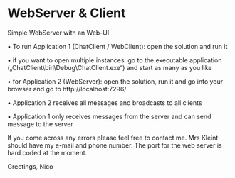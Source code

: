 # WebServer & Client
Simple WebServer with an Web-UI



•	To run Application 1 (ChatClient / WebClient): open the solution and run it

•	if you want to open multiple instances: go to the executable application („ChatClient\bin\Debug\ChatClient.exe“) and start as many as you like

•	for Application 2 (WebServer): open the solution, run it and go into your browser and go to http://localhost:7296/

•	Application 2 receives all messages and broadcasts to all clients

•	Application 1 only receives messages from the server and can send message to the server

If you come across any errors please feel free to contact me. Mrs Kleint should have my e-mail and phone number. The port for the web server is hard coded at the moment.

Greetings, Nico
